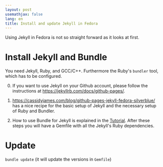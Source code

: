 ```yaml
---
layout: post
usemathjax: false
lang: en
title: Install and update Jekyll in Fedora
---
```

Using Jekyll in Fedora is not so straight forward as it looks at first.

# Install Jekyll and Bundle

You need Jekyll, Ruby, and GCC/C++. Furthermore the Ruby's `bundler` tool, which has to be configured.

0. If you want to use Jekyll on your Github account, please follow the instructions at <https://jekyllrb.com/docs/github-pages/>.

1. <https://cassidyjames.com/blog/github-pages-jekyll-fedora-silverblue/> has a nice recipe for the basic setup of Jekyll and the necessary setup of Ruby and Bundler.

2.  How to use Bundle for Jekyll is explained in the [Tutorial](https://jekyllrb.com/docs/step-by-step/01-setup/). After these steps you will have a Gemfile with all the Jekyll's Ruby dependencies.

# Update

`bundle update` (it will update the versions in `Gemfile`)


